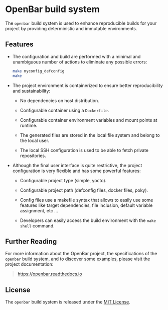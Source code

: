 # OpenBar build system

The `openbar` build system is used to enhance reproducible builds for your
project by providing deterministic and immutable environments.

## Features

* The configuration and build are performed with a minimal and unambiguous
  number of actions to eliminate any possible errors:

  ```bash
  make myconfig_defconfig
  make
  ```

* The project environment is containerized to ensure better reproducibility and
  sustainability:

  * No dependencies on host distribution.

  * Configurable container using a `Dockerfile`.

  * Configurable container environment variables and mount points at runtime.

  * The generated files are stored in the local file system and belong to the
    local user.

  * The local SSH configuration is used to be able to fetch private
    repositories.

* Although the final user interface is quite restrictive, the project
  configuration is very flexible and has some powerful features:

  * Configurable project type (simple, yocto).

  * Configurable project path (defconfig files, docker files, poky).

  * Config files use a makefile syntax that allows to easily use some
    features like target dependencies, file inclusion, default variable
    assignment, etc ...

  * Developers can easily access the build environment with the `make shell`
    command.

## Further Reading

For more information about the OpenBar project, the specifications of
the `openbar` build system, and to discover some examples, please visit
the project documentation:

> https://openbar.readthedocs.io

## License

The `openbar` build system is released under the [MIT License](LICENSE.md).
